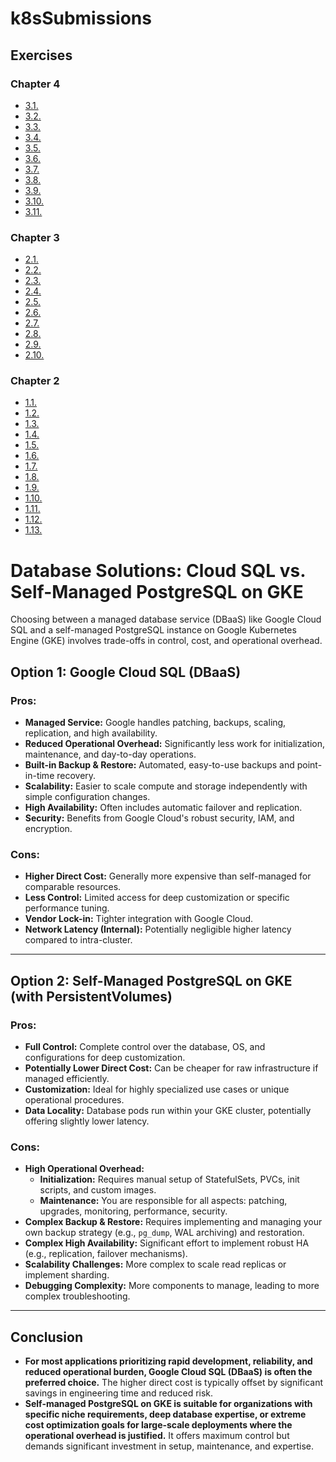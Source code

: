 # k8sSubmissions

## Exercises

### Chapter 4

- [3.1.](https://github.com/mhonganm/k8sSubmissions/releases/tag/3.1)
- [3.2.](https://github.com/mhonganm/k8sSubmissions/releases/tag/3.2)
- [3.3.](https://github.com/mhonganm/k8sSubmissions/releases/tag/3.3)
- [3.4.](https://github.com/mhonganm/k8sSubmissions/releases/tag/3.4)
- [3.5.](https://github.com/mhonganm/k8sSubmissions/releases/tag/3.5)
- [3.6.](https://github.com/mhonganm/k8sSubmissions/releases/tag/3.6)
- [3.7.](https://github.com/mhonganm/k8sSubmissions/releases/tag/3.7)
- [3.8.](https://github.com/mhonganm/k8sSubmissions/releases/tag/3.8)
- [3.9.](https://github.com/mhonganm/k8sSubmissions/releases/tag/3.9)
- [3.10.](https://github.com/mhonganm/k8sSubmissions/releases/tag/3.10)
- [3.11.](https://github.com/mhonganm/k8sSubmissions/releases/tag/3.11)
  
### Chapter 3

- [2.1.](https://github.com/mhonganm/k8sSubmissions/releases/tag/2.1)
- [2.2.](https://github.com/mhonganm/k8sSubmissions/releases/tag/2.2)
- [2.3.](https://github.com/mhonganm/k8sSubmissions/releases/tag/2.3)
- [2.4.](https://github.com/mhonganm/k8sSubmissions/releases/tag/2.4)
- [2.5.](https://github.com/mhonganm/k8sSubmissions/releases/tag/2.5)
- [2.6.](https://github.com/mhonganm/k8sSubmissions/releases/tag/2.6)
- [2.7.](https://github.com/mhonganm/k8sSubmissions/releases/tag/2.7)
- [2.8.](https://github.com/mhonganm/k8sSubmissions/releases/tag/2.8)
- [2.9.](https://github.com/mhonganm/k8sSubmissions/releases/tag/2.9)
- [2.10.](https://github.com/mhonganm/k8sSubmissions/releases/tag/2.10)

### Chapter 2

- [1.1.](https://github.com/mhonganm/k8sSubmissions/releases/tag/1.1)
- [1.2.](https://github.com/mhonganm/k8sSubmissions/releases/tag/1.2)
- [1.3.](https://github.com/mhonganm/k8sSubmissions/releases/tag/1.3)
- [1.4.](https://github.com/mhonganm/k8sSubmissions/releases/tag/1.4)
- [1.5.](https://github.com/mhonganm/k8sSubmissions/releases/tag/1.5)
- [1.6.](https://github.com/mhonganm/k8sSubmissions/releases/tag/1.6)
- [1.7.](https://github.com/mhonganm/k8sSubmissions/releases/tag/1.7)
- [1.8.](https://github.com/mhonganm/k8sSubmissions/releases/tag/1.8)
- [1.9.](https://github.com/mhonganm/k8sSubmissions/releases/tag/1.9)
- [1.10.](https://github.com/mhonganm/k8sSubmissions/releases/tag/1.10)
- [1.11.](https://github.com/mhonganm/k8sSubmissions/releases/tag/1.11)
- [1.12.](https://github.com/mhonganm/k8sSubmissions/releases/tag/1.12)
- [1.13.](https://github.com/mhonganm/k8sSubmissions/releases/tag/1.13)


# Database Solutions: Cloud SQL vs. Self-Managed PostgreSQL on GKE

Choosing between a managed database service (DBaaS) like Google Cloud SQL and a self-managed PostgreSQL instance on Google Kubernetes Engine (GKE) involves trade-offs in control, cost, and operational overhead.

## Option 1: Google Cloud SQL (DBaaS)

### Pros:
* **Managed Service:** Google handles patching, backups, scaling, replication, and high availability.
* **Reduced Operational Overhead:** Significantly less work for initialization, maintenance, and day-to-day operations.
* **Built-in Backup & Restore:** Automated, easy-to-use backups and point-in-time recovery.
* **Scalability:** Easier to scale compute and storage independently with simple configuration changes.
* **High Availability:** Often includes automatic failover and replication.
* **Security:** Benefits from Google Cloud's robust security, IAM, and encryption.

### Cons:
* **Higher Direct Cost:** Generally more expensive than self-managed for comparable resources.
* **Less Control:** Limited access for deep customization or specific performance tuning.
* **Vendor Lock-in:** Tighter integration with Google Cloud.
* **Network Latency (Internal):** Potentially negligible higher latency compared to intra-cluster.

---

## Option 2: Self-Managed PostgreSQL on GKE (with PersistentVolumes)

### Pros:
* **Full Control:** Complete control over the database, OS, and configurations for deep customization.
* **Potentially Lower Direct Cost:** Can be cheaper for raw infrastructure if managed efficiently.
* **Customization:** Ideal for highly specialized use cases or unique operational procedures.
* **Data Locality:** Database pods run within your GKE cluster, potentially offering slightly lower latency.

### Cons:
* **High Operational Overhead:**
    * **Initialization:** Requires manual setup of StatefulSets, PVCs, init scripts, and custom images.
    * **Maintenance:** You are responsible for all aspects: patching, upgrades, monitoring, performance, security.
* **Complex Backup & Restore:** Requires implementing and managing your own backup strategy (e.g., `pg_dump`, WAL archiving) and restoration.
* **Complex High Availability:** Significant effort to implement robust HA (e.g., replication, failover mechanisms).
* **Scalability Challenges:** More complex to scale read replicas or implement sharding.
* **Debugging Complexity:** More components to manage, leading to more complex troubleshooting.

---

## Conclusion

* **For most applications prioritizing rapid development, reliability, and reduced operational burden, Google Cloud SQL (DBaaS) is often the preferred choice.** The higher direct cost is typically offset by significant savings in engineering time and reduced risk.
* **Self-managed PostgreSQL on GKE is suitable for organizations with specific niche requirements, deep database expertise, or extreme cost optimization goals for large-scale deployments where the operational overhead is justified.** It offers maximum control but demands significant investment in setup, maintenance, and expertise.
